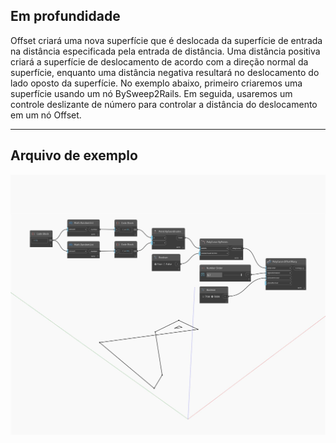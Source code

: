 ## Em profundidade
Offset criará uma nova superfície que é deslocada da superfície de entrada na distância especificada pela entrada de distância. Uma distância positiva criará a superfície de deslocamento de acordo com a direção normal da superfície, enquanto uma distância negativa resultará no deslocamento do lado oposto da superfície. No exemplo abaixo, primeiro criaremos uma superfície usando um nó BySweep2Rails. Em seguida, usaremos um controle deslizante de número para controlar a distância do deslocamento em um nó Offset.
___
## Arquivo de exemplo

![Offset](./Autodesk.DesignScript.Geometry.Curve.Offset_img.jpg)

